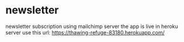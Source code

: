 # newsletter
newsletter subscription using mailchimp server
the app is live in heroku server
use this url: https://thawing-refuge-83180.herokuapp.com/
